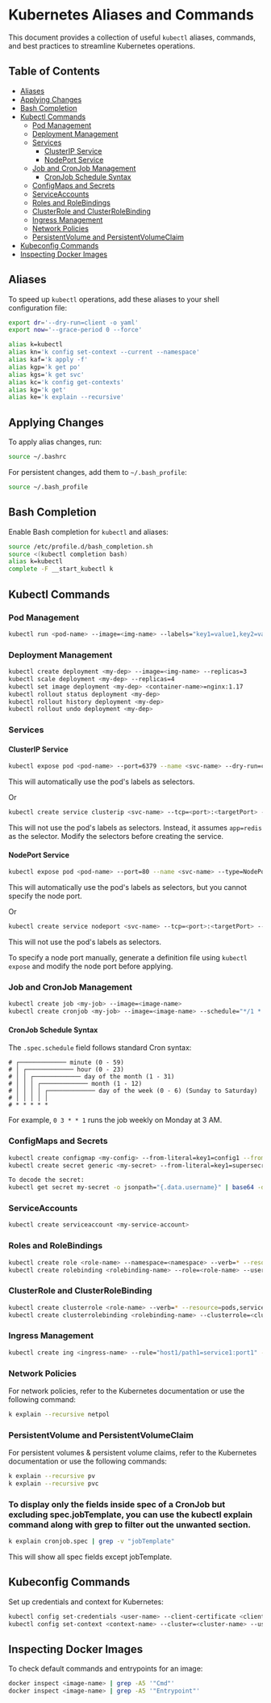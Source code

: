 # Kubernetes Aliases and Commands

This document provides a collection of useful `kubectl` aliases, commands, and best practices to streamline Kubernetes operations.

## Table of Contents

- [Aliases](#aliases)
- [Applying Changes](#applying-changes)
- [Bash Completion](#bash-completion)
- [Kubectl Commands](#kubectl-commands)
  - [Pod Management](#pod-management)
  - [Deployment Management](#deployment-management)
  - [Services](#services)
    - [ClusterIP Service](#clusterip-service)
    - [NodePort Service](#nodeport-service)
  - [Job and CronJob Management](#job-and-cronjob-management)
    - [CronJob Schedule Syntax](#cronjob-schedule-syntax)
  - [ConfigMaps and Secrets](#configmaps-and-secrets)
  - [ServiceAccounts](#serviceaccounts)
  - [Roles and RoleBindings](#roles-and-rolebindings)
  - [ClusterRole and ClusterRoleBinding](#clusterrole-and-clusterrolebinding)
  - [Ingress Management](#ingress-management)
  - [Network Policies](#network-policies)
  - [PersistentVolume and PersistentVolumeClaim](#persistentvolume-and-persistentvolumeclaim)
- [Kubeconfig Commands](#kubeconfig-commands)
- [Inspecting Docker Images](#inspecting-docker-images)

## Aliases

To speed up `kubectl` operations, add these aliases to your shell configuration file:

```bash
export dr='--dry-run=client -o yaml'
export now='--grace-period 0 --force'

alias k=kubectl
alias kn='k config set-context --current --namespace'
alias kaf='k apply -f'
alias kgp='k get po'
alias kgs='k get svc'
alias kc='k config get-contexts'
alias kg='k get'
alias ke='k explain --recursive'
```

## Applying Changes

To apply alias changes, run:

```bash
source ~/.bashrc
```

For persistent changes, add them to `~/.bash_profile`:

```bash
source ~/.bash_profile
```

## Bash Completion

Enable Bash completion for `kubectl` and aliases:

```bash
source /etc/profile.d/bash_completion.sh
source <(kubectl completion bash)
alias k=kubectl
complete -F __start_kubectl k
```

## Kubectl Commands

### Pod Management

```bash
kubectl run <pod-name> --image=<img-name> --labels="key1=value1,key2=value2" --port=5701 --env="key1=value1" --env="key2=value2" -- <arg1> <arg2> ... <argN>
```

### Deployment Management

```bash
kubectl create deployment <my-dep> --image=<img-name> --replicas=3
kubectl scale deployment <my-dep> --replicas=4
kubectl set image deployment <my-dep> <container-name>=nginx:1.17
kubectl rollout status deployment <my-dep>
kubectl rollout history deployment <my-dep>
kubectl rollout undo deployment <my-dep>
```

### Services

#### ClusterIP Service

```bash
kubectl expose pod <pod-name> --port=6379 --name <svc-name> --dry-run=client -o yaml
```
This will automatically use the pod's labels as selectors.

Or

```bash
kubectl create service clusterip <svc-name> --tcp=<port>:<targetPort> --dry-run=client -o yaml
```
This will not use the pod's labels as selectors. Instead, it assumes `app=redis` as the selector. Modify the selectors before creating the service.

#### NodePort Service

```bash
kubectl expose pod <pod-name> --port=80 --name <svc-name> --type=NodePort --dry-run=client -o yaml
```
This will automatically use the pod's labels as selectors, but you cannot specify the node port.

Or

```bash
kubectl create service nodeport <svc-name> --tcp=<port>:<targetPort> --node-port=30080 --dry-run=client -o yaml
```
This will not use the pod's labels as selectors.

To specify a node port manually, generate a definition file using `kubectl expose` and modify the node port before applying.

### Job and CronJob Management

```bash
kubectl create job <my-job> --image=<image-name>
kubectl create cronjob <my-job> --image=<image-name> --schedule="*/1 * * * *"
```

#### CronJob Schedule Syntax

The `.spec.schedule` field follows standard Cron syntax:

```
# ┌───────────── minute (0 - 59)
# │ ┌───────────── hour (0 - 23)
# │ │ ┌───────────── day of the month (1 - 31)
# │ │ │ ┌───────────── month (1 - 12)
# │ │ │ │ ┌───────────── day of the week (0 - 6) (Sunday to Saturday)
# │ │ │ │ │
# * * * * *
```
For example, `0 3 * * 1` runs the job weekly on Monday at 3 AM.

### ConfigMaps and Secrets

```bash
kubectl create configmap <my-config> --from-literal=key1=config1 --from-literal=key2=config2 --from-file=path/to/bar --from-env-file=path/to/foo.env
kubectl create secret generic <my-secret> --from-literal=key1=supersecret --from-literal=key2=topsecret

To decode the secret:
kubectl get secret my-secret -o jsonpath="{.data.username}" | base64 -d
```

### ServiceAccounts

```bash
kubectl create serviceaccount <my-service-account>
```

### Roles and RoleBindings

```bash
kubectl create role <role-name> --namespace=<namespace> --verb=* --resource=pods,services,persistentvolumeclaims --dry-run=client -o yaml > role-developer.yaml
kubectl create rolebinding <rolebinding-name> --role=<role-name> --user=<user-name> --namespace=<namespace> --dry-run=client -o yaml > rolebinding-developer.yaml
```

### ClusterRole and ClusterRoleBinding

```bash
kubectl create clusterrole <role-name> --verb=* --resource=pods,services,persistentvolumeclaims --dry-run=client -o yaml > role-developer.yaml
kubectl create clusterrolebinding <rolebinding-name> --clusterrole=<cluster-role-name> --user=<user-name1> --user=<user-name2> --group=group1
```

### Ingress Management
```bash
kubectl create ing <ingress-name> --rule="host1/path1=service1:port1" --rule="host2/path2=service2:port2" --annotation="nginx.ingress.kubernetes.io/rewrite-target=/" $dr > ingress.yaml
```

### Network Policies
For network policies, refer to the Kubernetes documentation or use the following command:

```bash
k explain --recursive netpol
```

### PersistentVolume and PersistentVolumeClaim
For persistent volumes & persistent volume claims, refer to the Kubernetes documentation or use the following commands:

```bash
k explain --recursive pv
k explain --recursive pvc
```

### To display only the fields inside spec of a CronJob but excluding spec.jobTemplate, you can use the kubectl explain command along with grep to filter out the unwanted section.

```bash
k explain cronjob.spec | grep -v "jobTemplate"
```
This will show all spec fields except jobTemplate.

## Kubeconfig Commands

Set up credentials and context for Kubernetes:

```bash
kubectl config set-credentials <user-name> --client-certificate <client-certificate-path> --client-key <client-key-path>
kubectl config set-context <context-name> --cluster=<cluster-name> --user=<user-name> --namespace=<namespace>
```

## Inspecting Docker Images

To check default commands and entrypoints for an image:

```bash
docker inspect <image-name> | grep -A5 '"Cmd"'
docker inspect <image-name> | grep -A5 '"Entrypoint"'
```

